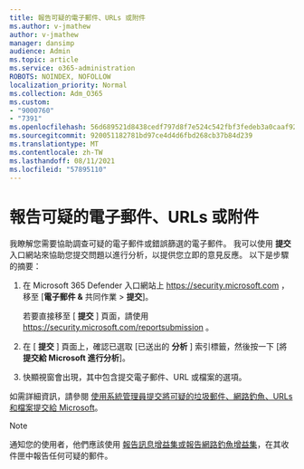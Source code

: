 ```yaml
---
title: 報告可疑的電子郵件、URLs 或附件
ms.author: v-jmathew
author: v-jmathew
manager: dansimp
audience: Admin
ms.topic: article
ms.service: o365-administration
ROBOTS: NOINDEX, NOFOLLOW
localization_priority: Normal
ms.collection: Adm_O365
ms.custom:
- "9000760"
- "7391"
ms.openlocfilehash: 56d689521d8438cedf797d8f7e524c542fbf3fedeb3a0caaf92b6b2cff1dd9bb
ms.sourcegitcommit: 920051182781bd97ce4d4d6fbd268cb37b84d239
ms.translationtype: MT
ms.contentlocale: zh-TW
ms.lasthandoff: 08/11/2021
ms.locfileid: "57895110"
---
```

# <a name="report-suspicious-emails-urls-or-attachments"></a>報告可疑的電子郵件、URLs 或附件

我瞭解您需要協助調查可疑的電子郵件或錯誤篩選的電子郵件。 我可以使用 **提交** 入口網站來協助您提交問題以進行分析，以提供您立即的意見反應。 以下是步驟的摘要：

1. 在 Microsoft 365 Defender 入口網站上 <https://security.microsoft.com> ，移至 [**電子郵件 &** 共同作業 \> **提交**]。

   若要直接移至 [ **提交** ] 頁面，請使用 <https://security.microsoft.com/reportsubmission> 。

2. 在 [ **提交** ] 頁面上，確認已選取 [已送出的 **分析** ] 索引標籤，然後按一下 [將 **提交給 Microsoft 進行分析**]。

3. 快顯視窗會出現，其中包含提交電子郵件、URL 或檔案的選項。

如需詳細資訊，請參閱 [使用系統管理員提交將可疑的垃圾郵件、網路釣魚、URLs 和檔案提交給 Microsoft](https://docs.microsoft.com/microsoft-365/security/office-365-security/admin-submission)。

> [!NOTE]
> 通知您的使用者，他們應該使用 [報告訊息增益集或報告網路釣魚增益集](https://docs.microsoft.com/microsoft-365/security/office-365-security/enable-the-report-message-add-in)，在其收件匣中報告任何可疑的郵件。
